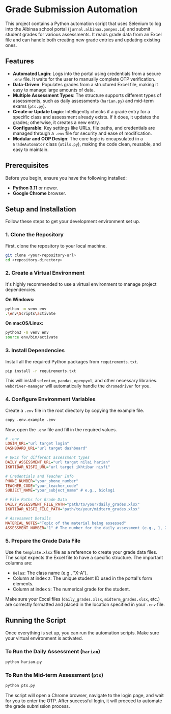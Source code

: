 # Grade Submission Automation

This project contains a Python automation script that uses Selenium to log into the Albinaa school portal (`jurnal.albinaa.ponpes.id`) and submit student grades for various assessments. It reads grade data from an Excel file and can handle both creating new grade entries and updating existing ones.

## Features

- **Automated Login**: Logs into the portal using credentials from a secure `.env` file. It waits for the user to manually complete OTP verification.
- **Data-Driven**: Populates grades from a structured Excel file, making it easy to manage large amounts of data.
- **Multiple Assessment Types**: The structure supports different types of assessments, such as daily assessments (`harian.py`) and mid-term exams (`pts.py`).
- **Create or Update Logic**: Intelligently checks if a grade entry for a specific class and assessment already exists. If it does, it updates the grades; otherwise, it creates a new entry.
- **Configurable**: Key settings like URLs, file paths, and credentials are managed through a `.env` file for security and ease of modification.
- **Modular and OOP Design**: The core logic is encapsulated in a `GradeAutomator` class (`utils.py`), making the code clean, reusable, and easy to maintain.

## Prerequisites

Before you begin, ensure you have the following installed:
- **Python 3.11** or newer.
- **Google Chrome** browser.

## Setup and Installation

Follow these steps to get your development environment set up.

### 1. Clone the Repository

First, clone the repository to your local machine.

```bash
git clone <your-repository-url>
cd <repository-directory>
```

### 2. Create a Virtual Environment

It's highly recommended to use a virtual environment to manage project dependencies.

**On Windows:**
```bash
python -m venv env
.\env\Scripts\activate
```

**On macOS/Linux:**
```bash
python3 -m venv env
source env/bin/activate
```

### 3. Install Dependencies

Install all the required Python packages from `requirements.txt`.

```bash
pip install -r requirements.txt
```

This will install `selenium`, `pandas`, `openpyxl`, and other necessary libraries. `webdriver-manager` will automatically handle the `chromedriver` for you.

### 4. Configure Environment Variables

Create a `.env` file in the root directory by copying the example file.

```bash
copy .env.example .env
```

Now, open the `.env` file and fill in the required values.

```ini
# .env
LOGIN_URL="url target login"
DASHBOARD_URL="url target dashboard"

# URLs for different assessment types
DAILY_ASSESSMENT_URL="url target nilai harian"
IKHTIBAR_NISFI_URL="url target ikhtibar nisfi"

# Credentials and Teacher Info
PHONE_NUMBER="your_phone_number"
TEACHER_CODE="your_teacher_code"
SUBJECT_NAME="your_subject_name" # e.g., biologi

# File Paths for Grade Data
DAILY_ASSESSMENT_FILE_PATH="path/to/your/daily_grades.xlsx"
IKHTIBAR_NISFI_FILE_PATH="path/to/your/midterm_grades.xlsx"

# Assessment Details
MATERIAL_NOTES="Topic of the material being assessed"
ASSESSMENT_NUMBER="1" # The number for the daily assessment (e.g., 1, 2, 3)
```

### 5. Prepare the Grade Data File

Use the `template.xlsx` file as a reference to create your grade data files. The script expects the Excel file to have a specific structure. The important columns are:
- `Kelas`: The class name (e.g., "X-A").
- Column at index `2`: The unique student ID used in the portal's form elements.
- Column at index `5`: The numerical grade for the student.

Make sure your Excel files (`daily_grades.xlsx`, `midterm_grades.xlsx`, etc.) are correctly formatted and placed in the location specified in your `.env` file.

## Running the Script

Once everything is set up, you can run the automation scripts. Make sure your virtual environment is activated.

### To Run the Daily Assessment (`harian`)

```bash
python harian.py
```

### To Run the Mid-term Assessment (`pts`)

```bash
python pts.py
```

The script will open a Chrome browser, navigate to the login page, and wait for you to enter the OTP. After successful login, it will proceed to automate the grade submission process.